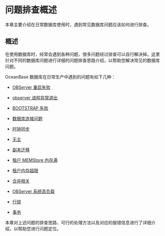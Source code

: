# 问题排查概述

本章主要介绍在日常数据库使用时，遇到常见数据库问题应该如何进行排查。

## 概述

在使用数据库时，经常会遇到各种问题，很多问题经过排查可以自行解决掉。这里针对不同的数据库问题进行详细的问题排查思路介绍，以帮助您解决常见的数据库问题。

OceanBase 数据库在日常生产中遇到的问题有如下几种：

* [OBServer 重启失败](2.troubleshooting-observer-restart-failures.md)

* [observer 进程异常退出](3.the-observer-process-exits-abnormally.md)

* [BOOTSTRAP 失败](4.troubleshooting-bootstarp-failures.md)

* [数据库连接问题](5.troubleshoot-database-connection-issues.md)

* [时钟同步](6.troubleshooting-clock-synchronization.md)

* [无主](7.unowned-troubleshooting.md)

* [副本迁移](8.troubleshoot-replica-migration.md)

* [租户 MEMStore 内存满](9.tenant-MEMStore-memory-full-troubleshooting.md)

* [租户内存超限](10.tenant-memory-overrun.md)

* [合并相关](需补充)

* [OBServer 系统高负载](11.observer-system-high-load-processing.md)

* [行锁](12.troubleshooting-row-lock%20issues.md)

* [事务](13.transaction-troubleshooting.md)

本章对上述问题的排查思路、可行的处理方法以及对应的报错信息进行了详细介绍，以帮助您进行问题定位。
